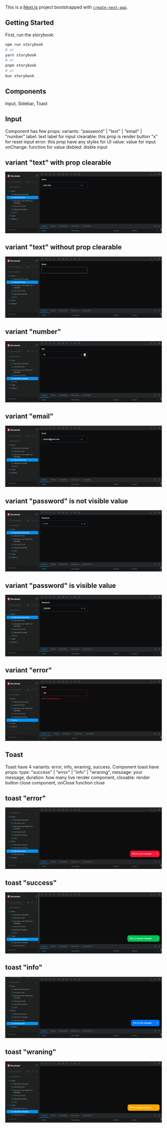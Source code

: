This is a [Next.js](https://nextjs.org) project bootstrapped with [`create-next-app`](https://nextjs.org/docs/app/api-reference/cli/create-next-app).

## Getting Started

First, run the storybook:

```bash
npm run storybook
# or
yarn storybook
# or
pnpm storybook
# or
bun storybook
```


## Components

Input, Sidebar, Toast

## Input

Component has few props:
variants: "password" | "text" | "email" | "number"
label: text label for input
clearable: this prop is render button "x" for reset input
error: this prop have any styles for UI
value: value for input
onChange: function for value
disbled: disble input

## variant "text" with prop clearable
![Input Name example](public/name-wth-btn.png)
## variant "text" without prop clearable
![Input Name example](public/name-empty-input.png)
## variant "number"
![Input Number example](public/input-number.png)
## variant "email"
![Input Email example](public/email.png)
## variant "password" is not visible value
![Input Password example](public/password-not-visible.png)
## variant "password" is visible value
![Input Password example](public/password-visible.png)
## variant "error"
![Input Error example](public/input-error.png)

## Toast
Toast have 4 variants: error, info, wraning, success. Component toast have props: type: "success" | "error" | "info" | "wraning", message: your message, duration: how many live render component, closable: render button close component, onClose function close

## toast "error"
![Input Error example](public/toast-error.png)
## toast "success"
![Input Success example](public/toast-success.png)
## toast "info"
![Input Info example](public/toast-info.png)
## toast "wraning"
![Input Wraning example](public/toast-wraning.png)
